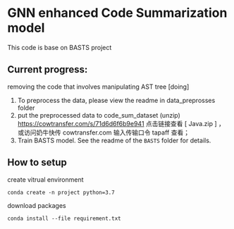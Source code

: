 # GNN enhanced Code Summarization model
This code is base on BASTS project

## Current progress:
removing the code that involves manipulating AST tree [doing]

1. To preprocess the data, please view the readme in data_preprosses folder
2. put the preprocessed data to code_sum_dataset (unzip)
   https://cowtransfer.com/s/71d6d6f6b9e941 点击链接查看 [ Java.zip ] ，或访问奶牛快传 cowtransfer.com 输入传输口令 tapaff 查看；
3. Train BASTS model. See the readme of the `BASTS` folder for details.

## How to setup


create vitrual environment

```
conda create -n project python=3.7
```

download packages

```
conda install --file requirement.txt
```
